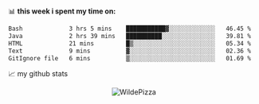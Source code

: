 📊 **this week i spent my time on:**
<!--START_SECTION:waka-->

```txt
Bash             3 hrs 5 mins    ███████████▓░░░░░░░░░░░░░   46.45 %
Java             2 hrs 39 mins   ██████████░░░░░░░░░░░░░░░   39.81 %
HTML             21 mins         █▒░░░░░░░░░░░░░░░░░░░░░░░   05.34 %
Text             9 mins          ▓░░░░░░░░░░░░░░░░░░░░░░░░   02.36 %
GitIgnore file   6 mins          ▒░░░░░░░░░░░░░░░░░░░░░░░░   01.69 %
```

<!--END_SECTION:waka-->


📈 my github stats

<p align="center"> <img src="https://github-readme-stats.vercel.app/api?username=WildePizza&show_icons=true&theme=gotham" alt="WildePizza" />




